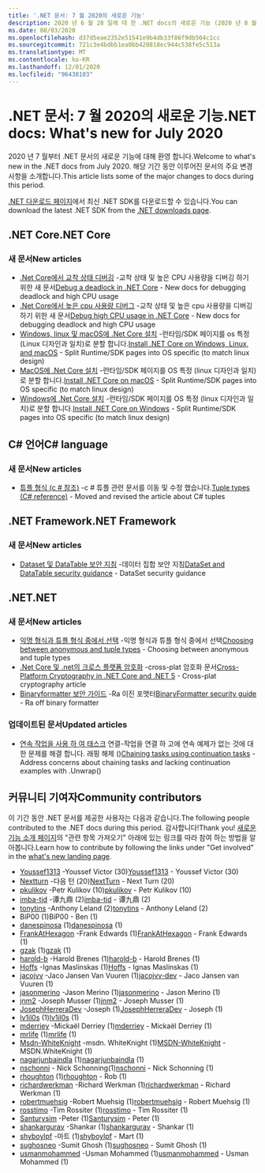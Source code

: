 ```yaml
---
title: '.NET 문서: 7 월 2020의 새로운 기능'
description: 2020 년 6 월 28 일에 대 한 .NET docs의 새로운 기능 (2020 년 8 월 1 일)
ms.date: 08/03/2020
ms.openlocfilehash: d37d5eae2352e51541e9b4db33f86f9db504c1cc
ms.sourcegitcommit: 721c3e4bdbb1ea0bb420818ec944c538fe5c513a
ms.translationtype: MT
ms.contentlocale: ko-KR
ms.lasthandoff: 12/01/2020
ms.locfileid: "96438103"
---
```

# <a name="net-docs-whats-new-for-july-2020"></a><span data-ttu-id="88904-103">.NET 문서: 7 월 2020의 새로운 기능</span><span class="sxs-lookup"><span data-stu-id="88904-103">.NET docs: What's new for July 2020</span></span>

<span data-ttu-id="88904-104">2020 년 7 월부터 .NET 문서의 새로운 기능에 대해 환영 합니다.</span><span class="sxs-lookup"><span data-stu-id="88904-104">Welcome to what's new in the .NET docs from July 2020.</span></span> <span data-ttu-id="88904-105">해당 기간 동안 이루어진 문서의 주요 변경 사항을 소개합니다.</span><span class="sxs-lookup"><span data-stu-id="88904-105">This article lists some of the major changes to docs during this period.</span></span>

<span data-ttu-id="88904-106">[.NET 다운로드 페이지](https://dotnet.microsoft.com/download)에서 최신 .NET SDK를 다운로드할 수 있습니다.</span><span class="sxs-lookup"><span data-stu-id="88904-106">You can download the latest .NET SDK from the [.NET downloads page](https://dotnet.microsoft.com/download).</span></span>

## <a name="net-core"></a><span data-ttu-id="88904-107">.NET Core</span><span class="sxs-lookup"><span data-stu-id="88904-107">.NET Core</span></span>

### <a name="new-articles"></a><span data-ttu-id="88904-108">새 문서</span><span class="sxs-lookup"><span data-stu-id="88904-108">New articles</span></span>

- <span data-ttu-id="88904-109">[.Net Core에서 교착 상태 디버깅](../core/diagnostics/debug-deadlock.md) -교착 상태 및 높은 CPU 사용량을 디버깅 하기 위한 새 문서</span><span class="sxs-lookup"><span data-stu-id="88904-109">[Debug a deadlock in .NET Core](../core/diagnostics/debug-deadlock.md) - New docs for debugging deadlock and high CPU usage</span></span>
- <span data-ttu-id="88904-110">[.Net Core에서 높은 cpu 사용량 디버그](../core/diagnostics/debug-highcpu.md) -교착 상태 및 높은 cpu 사용량을 디버깅 하기 위한 새 문서</span><span class="sxs-lookup"><span data-stu-id="88904-110">[Debug high CPU usage in .NET Core](../core/diagnostics/debug-highcpu.md) - New docs for debugging deadlock and high CPU usage</span></span>
- <span data-ttu-id="88904-111">[Windows, linux 및 macOS에 .Net Core 설치](../core/install/index.yml) -런타임/SDK 페이지를 os 특정 (Linux 디자인과 일치)로 분할 합니다.</span><span class="sxs-lookup"><span data-stu-id="88904-111">[Install .NET Core on Windows, Linux, and macOS](../core/install/index.yml) - Split Runtime/SDK pages into OS specific (to match linux design)</span></span>
- <span data-ttu-id="88904-112">[MacOS에 .Net Core 설치](../core/install/macos.md) -런타임/SDK 페이지를 OS 특정 (linux 디자인과 일치)로 분할 합니다.</span><span class="sxs-lookup"><span data-stu-id="88904-112">[Install .NET Core on macOS](../core/install/macos.md) - Split Runtime/SDK pages into OS specific (to match linux design)</span></span>
- <span data-ttu-id="88904-113">[Windows에 .Net Core 설치](../core/install/windows.md) -런타임/SDK 페이지를 OS 특정 (linux 디자인과 일치)로 분할 합니다.</span><span class="sxs-lookup"><span data-stu-id="88904-113">[Install .NET Core on Windows](../core/install/windows.md) - Split Runtime/SDK pages into OS specific (to match linux design)</span></span>

## <a name="c-language"></a><span data-ttu-id="88904-114">C# 언어</span><span class="sxs-lookup"><span data-stu-id="88904-114">C# language</span></span>

### <a name="new-articles"></a><span data-ttu-id="88904-115">새 문서</span><span class="sxs-lookup"><span data-stu-id="88904-115">New articles</span></span>

- <span data-ttu-id="88904-116">[튜플 형식 (c # 참조)](../csharp/language-reference/builtin-types/value-tuples.md) -c # 튜플 관련 문서를 이동 및 수정 했습니다.</span><span class="sxs-lookup"><span data-stu-id="88904-116">[Tuple types (C# reference)](../csharp/language-reference/builtin-types/value-tuples.md) - Moved and revised the article about C# tuples</span></span>

## <a name="net-framework"></a><span data-ttu-id="88904-117">.NET Framework</span><span class="sxs-lookup"><span data-stu-id="88904-117">.NET Framework</span></span>

### <a name="new-articles"></a><span data-ttu-id="88904-118">새 문서</span><span class="sxs-lookup"><span data-stu-id="88904-118">New articles</span></span>

- <span data-ttu-id="88904-119">[Dataset 및 DataTable 보안 지침](../framework/data/adonet/dataset-datatable-dataview/security-guidance.md) -데이터 집합 보안 지침</span><span class="sxs-lookup"><span data-stu-id="88904-119">[DataSet and DataTable security guidance](../framework/data/adonet/dataset-datatable-dataview/security-guidance.md) - DataSet security guidance</span></span>

## <a name="net"></a><span data-ttu-id="88904-120">.NET</span><span class="sxs-lookup"><span data-stu-id="88904-120">.NET</span></span>

### <a name="new-articles"></a><span data-ttu-id="88904-121">새 문서</span><span class="sxs-lookup"><span data-stu-id="88904-121">New articles</span></span>

- <span data-ttu-id="88904-122">[익명 형식과 튜플 형식 중에서 선택](../standard/base-types/choosing-between-anonymous-and-tuple.md) -익명 형식과 튜플 형식 중에서 선택</span><span class="sxs-lookup"><span data-stu-id="88904-122">[Choosing between anonymous and tuple types](../standard/base-types/choosing-between-anonymous-and-tuple.md) - Choosing between anonymous and tuple types</span></span>
- <span data-ttu-id="88904-123">[.Net Core 및 .net의 크로스 플랫폼 암호화](../standard/security/cross-platform-cryptography.md) -cross-plat 암호화 문서</span><span class="sxs-lookup"><span data-stu-id="88904-123">[Cross-Platform Cryptography in .NET Core and .NET 5](../standard/security/cross-platform-cryptography.md) - Cross-plat cryptography article</span></span>
- <span data-ttu-id="88904-124">[Binaryformatter 보안 가이드](../standard/serialization/binaryformatter-security-guide.md) -Ra 이진 포맷터</span><span class="sxs-lookup"><span data-stu-id="88904-124">[BinaryFormatter security guide](../standard/serialization/binaryformatter-security-guide.md) - Ra off binary formatter</span></span>

### <a name="updated-articles"></a><span data-ttu-id="88904-125">업데이트된 문서</span><span class="sxs-lookup"><span data-stu-id="88904-125">Updated articles</span></span>

- <span data-ttu-id="88904-126">[연속 작업을 사용 하 여 태스크](../standard/parallel-programming/chaining-tasks-by-using-continuation-tasks.md) 연결-작업을 연결 하 고에 연속 예제가 없는 것에 대 한 문제를 해결 합니다. 래핑 해제 ()</span><span class="sxs-lookup"><span data-stu-id="88904-126">[Chaining tasks using continuation tasks](../standard/parallel-programming/chaining-tasks-by-using-continuation-tasks.md) - Address concerns about chaining tasks and lacking continuation examples with .Unwrap()</span></span>

## <a name="community-contributors"></a><span data-ttu-id="88904-127">커뮤니티 기여자</span><span class="sxs-lookup"><span data-stu-id="88904-127">Community contributors</span></span>

<span data-ttu-id="88904-128">이 기간 동안 .NET 문서를 제공한 사용자는 다음과 같습니다.</span><span class="sxs-lookup"><span data-stu-id="88904-128">The following people contributed to the .NET docs during this period.</span></span> <span data-ttu-id="88904-129">감사합니다!</span><span class="sxs-lookup"><span data-stu-id="88904-129">Thank you!</span></span> <span data-ttu-id="88904-130">[새로운 기능 소개 페이지](index.yml)의 "관련 항목 가져오기" 아래에 있는 링크를 따라 참여 하는 방법을 알아봅니다.</span><span class="sxs-lookup"><span data-stu-id="88904-130">Learn how to contribute by following the links under "Get involved" in the [what's new landing page](index.yml).</span></span>

- <span data-ttu-id="88904-131">[Youssef1313](https://github.com/Youssef1313) -Youssef Victor (30)</span><span class="sxs-lookup"><span data-stu-id="88904-131">[Youssef1313](https://github.com/Youssef1313) - Youssef Victor (30)</span></span>
- <span data-ttu-id="88904-132">[Nextturn](https://github.com/NextTurn) -다음 턴 (20)</span><span class="sxs-lookup"><span data-stu-id="88904-132">[NextTurn](https://github.com/NextTurn) - Next Turn (20)</span></span>
- <span data-ttu-id="88904-133">[pkulikov](https://github.com/pkulikov) -Petr Kulikov (10)</span><span class="sxs-lookup"><span data-stu-id="88904-133">[pkulikov](https://github.com/pkulikov) - Petr Kulikov (10)</span></span>
- <span data-ttu-id="88904-134">[imba-tjd](https://github.com/imba-tjd) -谭九鼎 (2)</span><span class="sxs-lookup"><span data-stu-id="88904-134">[imba-tjd](https://github.com/imba-tjd) - 谭九鼎 (2)</span></span>
- <span data-ttu-id="88904-135">[tonytins](https://github.com/tonytins) -Anthony Leland (2)</span><span class="sxs-lookup"><span data-stu-id="88904-135">[tonytins](https://github.com/tonytins) - Anthony Leland (2)</span></span>
- <span data-ttu-id="88904-136">BiP00 (1)</span><span class="sxs-lookup"><span data-stu-id="88904-136">BiP00 - Ben (1)</span></span>
- <span data-ttu-id="88904-137">[danespinosa](https://github.com/danespinosa) (1)</span><span class="sxs-lookup"><span data-stu-id="88904-137">[danespinosa](https://github.com/danespinosa) (1)</span></span>
- <span data-ttu-id="88904-138">[FrankAtHexagon](https://github.com/FrankAtHexagon) -Frank Edwards (1)</span><span class="sxs-lookup"><span data-stu-id="88904-138">[FrankAtHexagon](https://github.com/FrankAtHexagon) - Frank Edwards (1)</span></span>
- <span data-ttu-id="88904-139">[gzak](https://github.com/gzak) (1)</span><span class="sxs-lookup"><span data-stu-id="88904-139">[gzak](https://github.com/gzak) (1)</span></span>
- <span data-ttu-id="88904-140">[harold-b](https://github.com/harold-b) -Harold Brenes (1)</span><span class="sxs-lookup"><span data-stu-id="88904-140">[harold-b](https://github.com/harold-b) - Harold Brenes (1)</span></span>
- <span data-ttu-id="88904-141">[Hoffs](https://github.com/Hoffs) -Ignas Maslinskas (1)</span><span class="sxs-lookup"><span data-stu-id="88904-141">[Hoffs](https://github.com/Hoffs) - Ignas Maslinskas (1)</span></span>
- <span data-ttu-id="88904-142">[jacojvv](https://github.com/jacojvv-dev) -Jaco Jansen Van Vuuren (1)</span><span class="sxs-lookup"><span data-stu-id="88904-142">[jacojvv-dev](https://github.com/jacojvv-dev) - Jaco Jansen van Vuuren (1)</span></span>
- <span data-ttu-id="88904-143">[jasonmerino](https://github.com/jasonmerino) -Jason Merino (1)</span><span class="sxs-lookup"><span data-stu-id="88904-143">[jasonmerino](https://github.com/jasonmerino) - Jason Merino (1)</span></span>
- <span data-ttu-id="88904-144">[jnm2](https://github.com/jnm2) -Joseph Musser (1)</span><span class="sxs-lookup"><span data-stu-id="88904-144">[jnm2](https://github.com/jnm2) - Joseph Musser (1)</span></span>
- <span data-ttu-id="88904-145">[JosephHerreraDev](https://github.com/JosephHerreraDev) -Joseph (1)</span><span class="sxs-lookup"><span data-stu-id="88904-145">[JosephHerreraDev](https://github.com/JosephHerreraDev) - Joseph (1)</span></span>
- <span data-ttu-id="88904-146">[lv1il0s](https://github.com/lv1il0s) (1)</span><span class="sxs-lookup"><span data-stu-id="88904-146">[lv1il0s](https://github.com/lv1il0s) (1)</span></span>
- <span data-ttu-id="88904-147">[mderriey](https://github.com/mderriey) -Mickaël Derriey (1)</span><span class="sxs-lookup"><span data-stu-id="88904-147">[mderriey](https://github.com/mderriey) - Mickaël Derriey (1)</span></span>
- <span data-ttu-id="88904-148">[mrlife](https://github.com/mrlife) (1)</span><span class="sxs-lookup"><span data-stu-id="88904-148">[mrlife](https://github.com/mrlife) (1)</span></span>
- <span data-ttu-id="88904-149">[Msdn-WhiteKnight](https://github.com/MSDN-WhiteKnight) -msdn. WhiteKnight (1)</span><span class="sxs-lookup"><span data-stu-id="88904-149">[MSDN-WhiteKnight](https://github.com/MSDN-WhiteKnight) - MSDN.WhiteKnight (1)</span></span>
- <span data-ttu-id="88904-150">[nagarjunbaindla](https://github.com/nagarjunbaindla) (1)</span><span class="sxs-lookup"><span data-stu-id="88904-150">[nagarjunbaindla](https://github.com/nagarjunbaindla) (1)</span></span>
- <span data-ttu-id="88904-151">[nschonni](https://github.com/nschonni) - Nick Schonning(1)</span><span class="sxs-lookup"><span data-stu-id="88904-151">[nschonni](https://github.com/nschonni) - Nick Schonning (1)</span></span>
- <span data-ttu-id="88904-152">[rhoughton](https://github.com/rhoughton) (1)</span><span class="sxs-lookup"><span data-stu-id="88904-152">[rhoughton](https://github.com/rhoughton) - Rob (1)</span></span>
- <span data-ttu-id="88904-153">[richardwerkman](https://github.com/richardwerkman) -Richard Werkman (1)</span><span class="sxs-lookup"><span data-stu-id="88904-153">[richardwerkman](https://github.com/richardwerkman) - Richard Werkman (1)</span></span>
- <span data-ttu-id="88904-154">[robertmuehsig](https://github.com/robertmuehsig) -Robert Muehsig (1)</span><span class="sxs-lookup"><span data-stu-id="88904-154">[robertmuehsig](https://github.com/robertmuehsig) - Robert Muehsig (1)</span></span>
- <span data-ttu-id="88904-155">[rosstimo](https://github.com/rosstimo) -Tim Rossiter (1)</span><span class="sxs-lookup"><span data-stu-id="88904-155">[rosstimo](https://github.com/rosstimo) - Tim Rossiter (1)</span></span>
- <span data-ttu-id="88904-156">[Santurysim](https://github.com/Santurysim) -Peter (1)</span><span class="sxs-lookup"><span data-stu-id="88904-156">[Santurysim](https://github.com/Santurysim) - Peter (1)</span></span>
- <span data-ttu-id="88904-157">[shankargurav](https://github.com/shankargurav) -Shankar (1)</span><span class="sxs-lookup"><span data-stu-id="88904-157">[shankargurav](https://github.com/shankargurav) - Shankar (1)</span></span>
- <span data-ttu-id="88904-158">[shyboylpf](https://github.com/shyboylpf) -마트 (1)</span><span class="sxs-lookup"><span data-stu-id="88904-158">[shyboylpf](https://github.com/shyboylpf) - Mart (1)</span></span>
- <span data-ttu-id="88904-159">[sughosneo](https://github.com/sughosneo) -Sumit Ghosh (1)</span><span class="sxs-lookup"><span data-stu-id="88904-159">[sughosneo](https://github.com/sughosneo) - Sumit Ghosh (1)</span></span>
- <span data-ttu-id="88904-160">[usmanmohammed](https://github.com/usmanmohammed) -Usman Mohammed (1)</span><span class="sxs-lookup"><span data-stu-id="88904-160">[usmanmohammed](https://github.com/usmanmohammed) - Usman Mohammed (1)</span></span>
